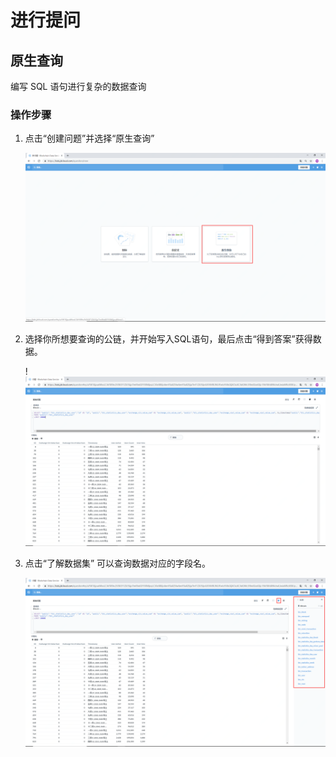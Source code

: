 # 进行提问
## 原生查询
编写 SQL 语句进行复杂的数据查询

### 操作步骤
1. 点击“创建问题”并选择“原生查询”

    ![query01](../../../../../image/Blockchain-Data-Service/query01.png)

2. 选择你所想要查询的公链，并开始写入SQL语句，最后点击“得到答案”获得数据。

    !![query02](../../../../../image/Blockchain-Data-Service/query02.png)

3. 点击“了解数据集” 可以查询数据对应的字段名。

    ![query03](../../../../../image/Blockchain-Data-Service/query03.png)


